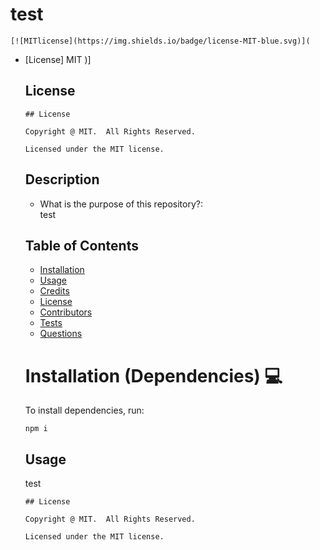 # test
  
    [![MITlicense](https://img.shields.io/badge/license-MIT-blue.svg)](
* [License] MIT
)]

  ## License
  
      ## License

      Copyright @ MIT.  All Rights Reserved.

      Licensed under the MIT license.
      

  ## Description
  * What is the purpose of this repository?:<br/>
  test

  ## Table of Contents
    * [Installation](#installation)
    * [Usage](#usage)
    * [Credits](#credits)
    * [License](#license)
    * [Contributors](#contributors)
    * [Tests](#tests)
    * [Questions](#questions)
  
  # Installation (Dependencies) 💻

    To install dependencies,  run:

    ```
    npm i
    ```

  ## Usage

    test

    
      ## License

      Copyright @ MIT.  All Rights Reserved.

      Licensed under the MIT license.
      

